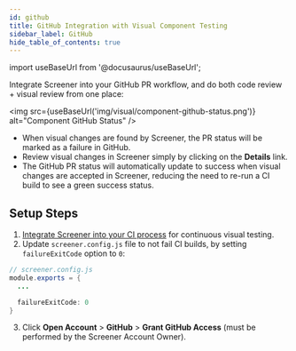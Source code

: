```yaml
---
id: github
title: GitHub Integration with Visual Component Testing
sidebar_label: GitHub
hide_table_of_contents: true
---
```


import useBaseUrl from '@docusaurus/useBaseUrl';

Integrate Screener into your GitHub PR workflow, and do both code review + visual review from one place:

<img src={useBaseUrl('img/visual/component-github-status.png')} alt="Component GitHub Status" />

- When visual changes are found by Screener, the PR status will be marked as a failure in GitHub.
- Review visual changes in Screener simply by clicking on the **Details** link.
- The GitHub PR status will automatically update to success when visual changes are accepted in Screener, reducing the need to re-run a CI build to see a green success status.

## Setup Steps

1. [Integrate Screener into your CI process](/visual/component-testing/integrations/continuous-integration) for continuous visual testing.
2. Update `screener.config.js` file to not fail CI builds, by setting `failureExitCode` option to `0`:

```java
// screener.config.js
module.exports = {
  ...

  failureExitCode: 0
}
```

3. Click **Open Account** > **GitHub** > **Grant GitHub Access** (must be performed by the Screener Account Owner).
